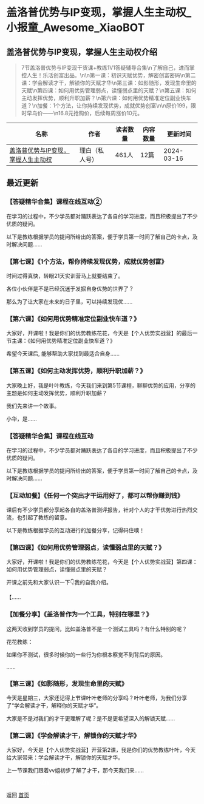 # 盖洛普优势与IP变现，掌握人生主动权_小报童_Awesome_XiaoBOT

## 盖洛普优势与IP变现，掌握人生主动权介绍
> 7节盖洛普优势与IP变现干货课+教练1V1答疑辅导合集\n了解自己，进而掌控人生！乐活创富出品。\n\n第一课：初识天赋优势，解密创富密码\n第二课：学会解读才干，解锁你的天赋才华\n第三课：如影随形，发现生命里的天赋\n第四课：如何用优势管理弱点，读懂弱点里的天赋？\n第五课：如何主动发挥优势，顺利升职加薪？\n第六课：如何用优势精准定位副业快车道？\n加餐：1个方法，让你持续发现优势，成就优势创富\n\n原价199，限时早鸟价——\n16.8元抢购价，后续每周涨价10元。  
  


|名称|作者|读者数量|内容数量|更新时间|
|---|---|---|---|---|
|[盖洛普优势与IP变现，掌握人生主动权](https://xiaobot.net/p/lhcfgrys?refer=9c3f1c95-a052-465a-9902-f6d75080262a)|理白（私人号）|461人|12篇|2024-03-16|

## 最近更新
### 【答疑精华合集】课程在线互动②

在学习的过程中，不少学员都对踊跃表达了各自的学习进度，而且积极提出了不少优质的疑问。

以下是教练根据学员的提问所给出的答案，便于学员第一时间了解自己的卡点，及时解决问题......

### 【第七课】《1个方法，帮你持续发现优势，成就优势创富》

时间过得真快，转眼21天实训营马上就要结束了。

各位小伙伴是不是已经沉迷于发掘自身优势的世界了？

那么为了让大家在未来的日子里，可以持续发现优......

### 【第六课】《如何用优势精准定位副业快车道？》

大家好，开课啦！我是你们的优势教练花花，今天是【个人优势实战营】的最后一节主课：《如何用优势精准定位副业快车道？》

希望今天课后, 能够帮助大家找到最适合自身......

### 【第五课】《如何主动发挥优势，顺利升职加薪？》

大家晚上好，我是叶叶教练，今天我们来到第5节课程，聊聊优势的应用，分享的主题是如何主动发挥优势，顺利升职加薪？

我们先来讲一个故事。

小华，是......

### 【答疑精华合集】课程在线互动

在学习的过程中，不少学员都对踊跃表达了各自的学习进度，而且积极提出了不少优质的疑问。

以下是教练根据学员的提问所给出的答案，便于学员第一时间了解自己的卡点，及时解决问题......

### 【互动加餐】《任何一个突出才干运用好了，都可以帮你赚到钱》

课后有不少学员都分享起各自的盖洛普测评报告，针对个人的才干优势进行热烈交流，也引起了教练的留意。

以下是教练根据学员的互动进行的加餐分享，记得码住噢！

### 【第四课】《如何用优势管理弱点，读懂弱点里的天赋？》

大家好，开课啦！我是你们的优势教练花花，今天是【个人优势实战营】第四课：如何用优势管理弱点，读懂弱点里的天赋？

开课之前先和大家认识一下👇我的自我介绍。

【......

### 【加餐分享】《盖洛普作为一个工具，特别在哪里？》

这两天收到学员的提问，比如盖洛普不是一个测试工具吗？有什么特别的呢？

花花教练：

如果你不测试，很多时候你的一些行为你根本察觉不到背后的原因。

......

### 【第三课】《如影随形，发现生命里的天赋》

今天是星期三，大家还记得上节课叶叶老师的分享吗？叶叶老师，为我们分享了“学会解读才干，解释你的天赋才华”。

大家是不是对我们的才干更理解了呢？是不是更希望深入的解锁天赋......

### 【第二课】《学会解读才干，解锁你的天赋才华》

大家好，今天是【个人优势实战营】开营第2课，我是你们的优势教练叶叶，今天给大家带来：学会解读才干，解锁你的天赋才华。

上一节课我们跟着vv姐初步了解了才干，那今天我们来......


<a href="https://github.com/Reno9527/awesome-xiaobot" style="color: white; text-decoration: none;">awesome-xiaobot</a>

返回 [首页](../README.md)

